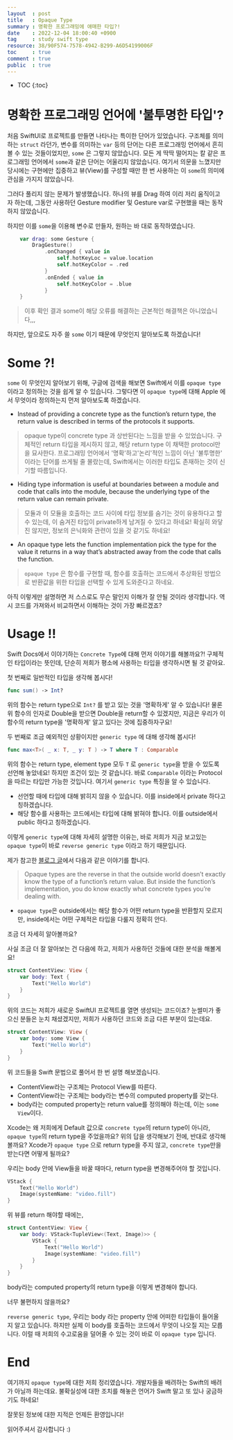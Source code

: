 ```yaml
---
layout  : post
title   : Opaque Type 
summary : 명확한 프로그래밍에 애매한 타입?! 
date    : 2022-12-04 18:00:40 +0900
tag     : study swift type 
resource: 38/90F574-7578-4942-B299-A6D54199006F
toc     : true
comment : true
public  : true
---
```

* TOC
{:toc}


# 명확한 프로그래밍 언어에 '불투명한 타입'?

처음 SwiftUI로 프로젝트를 만들면 나타나는 특이한 단어가 있었습니다.
구조체를 의미하는 `struct` 라던가, 변수를 의미하는 `var` 등의 단어는 다른 프로그래밍 언어에서 흔히 볼 수 있는 것들이었지만, `some` 은 그렇지 않았습니다.
모든 게 딱딱 떨어지는 칼 같은 프로그래밍 언어에서 `some`과 같은 단어는 어울리지 않았습니다.
여기서 의문을 느꼈지만 당시에는 구현에만 집중하고 뷰(View)를 구성할 때만 한 번 사용하는 이 `some`의 의미에 관심을 가지지 않았습니다.

그러다 풀리지 않는 문제가 발생했습니다. 하나의 뷰를 Drag 하여 이리 저리 움직이고자 하는데, 그동안 사용하던 Gesture modifier 및 Gesture var로 구현했을 때는 동작하지 않았습니다.


하지만 이를 `some`을 이용해 변수로 만들자, 원하는 바 대로 동작하였습니다.
```swift
    var drag: some Gesture {
        DragGesture()
            .onChanged { value in
                self.hotKeyLoc = value.location
                self.hotKeyColor = .red
            }
            .onEnded { value in
                self.hotKeyColor = .blue
            }
    }
```

> 이후 확인 결과 some이 해당 오류를 해결하는 근본적인 해결책은 아니었습니다,,,

하지만, 앞으로도 자주 쓸 `some` 이기 때문에 무엇인지 알아보도록 하겠습니다!

# Some ?!

`some` 이 무엇인지 알아보기 위해, 구글에 검색을 해보면 Swift에서 이를 `opaque type` 이라고 정의하는 것을 쉽게 알 수 있습니다.
그렇다면 이 `opaque type`에 대해 Apple 에서 무엇이라 정의하는지 먼저 알아보도록 하겠습니다.

- Instead of providing a concrete type as the function’s return type, the return value is described in terms of the protocols it supports.

> opaque type이 concrete type 과 상반된다는 느낌을 받을 수 있었습니다.
> 구체적인 return 타입을 제시하지 않고, 해당 return type 이 채택한 protocol만을 묘사한다.
> 프로그래밍 언어에서 '명확'하고'논리'적인 느낌이 아닌 '불투명한' 이라는 단어를 쓰게될 줄 몰랐는데, Swift에서는 이러한 타입도 존재하는 것이 신기할 따름입니다.

- Hiding type information is useful at boundaries between a module and code that calls into the module, because the underlying type of the return value can remain private.

> 모듈과 이 모듈을 호출하는 코드 사이에 타입 정보를 숨기는 것이 유용하다고 할 수 있는데, 이 숨겨진 타입이 private하게 남겨질 수 있다고 하네요!
> 확실히 와닿진 않지만, 정보의 은닉화와 관련이 있을 것 같기도 하네요!

- An opaque type lets the function implementation pick the type for the value it returns in a way that’s abstracted away from the code that calls the function.

> `opaque type` 은 함수를 구현할 때, 함수를 호출하는 코드에서 추상화된 방법으로 반환값을 위한 타입을 선택할 수 있게 도와준다고 하네요.

아직 이렇게만 설명하면 저 스스로도 무슨 말인지 이해가 잘 안될 것이라 생각합니다.
역시 코드를 가져와서 비교하면서 이해하는 것이 가장 빠르겠죠?

# Usage !!

Swift Docs에서 이야기하는 `Concrete Type`에 대해 먼저 이야기를 해볼까요?!
구체적인 타입이라는 뜻인데, 단순히 저희가 평소에 사용하는 타입을 생각하시면 될 것 같아요.

첫 번째로 일반적인 타입을 생각해 봅시다!

```swift
func sum() -> Int?
```

위의 함수는 return type으로 `Int?` 를 받고 있는 것을 '명확하게' 알 수 있습니다!
물론 위 함수의 인자로 Double을 받으면 Double을 return할 수 있겠지만, 지금은 우리가 이 함수의 return type을 '명확하게' 알고 있다는 것에 집중하자구요!

두 번째로 조금 예외적인 상황이지만 `generic type` 에 대해 생각해 봅시다!

```swift
func max<T>( _ x: T, _ y: T ) -> T where T : Comparable
```

위의 함수는 return type, element type 모두 `T` 로 `generic type`을 받을 수 있도록 선언해 놓았네요!
하지만 조건이 있는 것 같습니다. 바로 `Comparable` 이라는 Protocol을 따르는 타입만 가능한 것입니다.
여기서 `generic type` 특징을 알 수 있습니다.

- 선언할 때에 타입에 대해 밝히지 않을 수 있습니다. 이를 inside에서 private 하다고 칭하겠습니다.
- 해당 함수를 사용하는 코드에서는 타입에 대해 밝혀야 합니다. 이를 outside에서 public 하다고 칭하겠습니다.

이렇게 `generic type`에 대해 자세히 설명한 이유는, 바로 저희가 지금 보고있는 `opaque type`이 바로 `reverse generic type` 이라고 하기 때문입니다.

제가 참고한 [블로그 글](https://medium.com/@PhiJay/whats-this-some-in-swiftui-34e2c126d4c4)에서 다음과 같은 이야기를 합니다.

> Opaque types are the reverse in that the outside world doesn’t exactly know the type of a function’s return value. But inside the function’s implementation, you do know exactly what concrete types you’re dealing with.

- `opaque type`은 outside에서는 해당 함수가 어떤 return type을 반환할지 모르지만, inside에서는 어떤 구체적은 타입을 다룰지 정확히 안다.

조금 더 자세히 알아볼까요?

사실 조금 더 잘 알아보는 건 다음에 하고,
저희가 사용하던 것들에 대한 분석을 해볼게요!

```swift
struct ContentView: View {  
	var body: Text {  
		Text("Hello World")  
	}  
}
```

위의 코드는 저희가 새로운 SwiftUI 프로젝트를 열면 생성되는 코드이죠?
눈썰미가 좋으신 분들은 눈치 채셨겠지만, 저희가 사용하던 코드와 조금 다른 부분이 있는데요.

```swift
struct ContentView: View {  
	var body: some View {  
		Text("Hello World")  
	}  
}
```

위 코드들을 Swift 문법으로 풀어서 한 번 설명 해보겠습니다.
- ContentView라는 구조체는 Protocol View를 따른다.
- ContentView라는 구조체는 body라는 변수의 computed property를 갖는다.
- body라는 computed property는 return value를 정의해야 하는데, 이는 `some View`이다.

Xcode는 왜 저희에게 Default 값으로 `concrete type`의 return type이 아니라, `opaque type`의 return type을 주었을까요?
위의 답을 생각해보기 전에, 반대로 생각해볼까요?
Xcode가 `opaque type` 으로 return type을 주지 않고, `concrete type`만을 받는다면 어떻게 될까요?

우리는 body 안에 View들을 바꿀 때마다, return type을 변경해주어야 할 것입니다.
```swift
VStack {
	Text("Hello World")  
	Image(systemName: "video.fill")  
}
```

위 뷰를 return 해야할 때에는,

```swift
struct ContentView: View {  
	var body: VStack<TupleView<(Text, Image)>> {  
		VStack {
			Text("Hello World")  
			Image(systemName: "video.fill")  
		}
	}  
}
```

body라는 computed property의 return type을 이렇게 변경해야 합니다.

너무 불편하지 않을까요?

`reverse generic type`, 우리는 body 라는 property 안에 어떠한 타입들이 들어올 지 알고 있습니다. 하지만 실제 이 body를 호출하는 코드에서 무엇이 나오질 지는 모릅니다. 이럴 때 저희의 수고로움을 덜어줄 수 있는 것이 바로 이 `opaque type` 입니다.

# End

여기까지 `opaque type`에 대한 저희 정리였습니다.
개발자들을 배려하는 Swift의 배려가 아닐까 하는데요.
불확실성에 대한 조치를 해놓은 언어가 Swift 말고 또 있나 궁금하기도 하네요!

잘못된 정보에 대한 지적은 언제든 환영입니다!

읽어주셔서 감사합니다 :)
